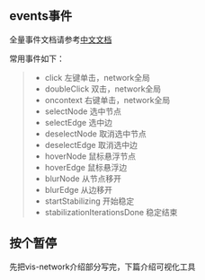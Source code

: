 
## events事件

全量事件文档请参考[中文文档](https://ame.cool/pages/2a4abd)

常用事件如下：
> - click 左键单击，network全局
> - doubleClick 双击，network全局
> - oncontext 右键单击，network全局
> - selectNode 选中节点
> - selectEdge 选中边
> - deselectNode 取消选中节点
> - deselectEdge 取消选中边
> - hoverNode 鼠标悬浮节点
> - hoverEdge 鼠标悬浮边
> - blurNode 从节点移开
> - blurEdge 从边移开
> - startStabilizing 开始稳定
> - stabilizationIterationsDone 稳定结束

## 按个暂停

先把vis-network介绍部分写完，下篇介绍可视化工具
